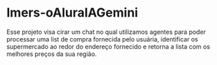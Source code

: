 # Imers-oAluraIAGemini
Esse projeto visa cirar um chat no qual utilizamos agentes para poder processar uma list de compra fornecida pelo usuária, identificar os supermercado ao redor do endereço fornecido e retorna a lista com os melhores preços da sua região.
